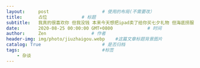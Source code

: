 ```yaml
---
layout:     post                    # 使用的布局(不需要改）
title:      占位             # 标题
subtitle:   我真的很喜欢你 但我没钱 本来今天想把ipad卖了给你买七夕礼物 但海底捞服务员不让还让我滚出去 #副标题
date:       2020-08-25 00:00:00 GMT+0800             # 时间
author:     Zen                 # 作者
header-img: img/photo/jiuzhaigou.webp    #这篇文章标题背景图片
catalog: True                       # 是否归档
tags:                               #标签
    - 杂谈
---
```


